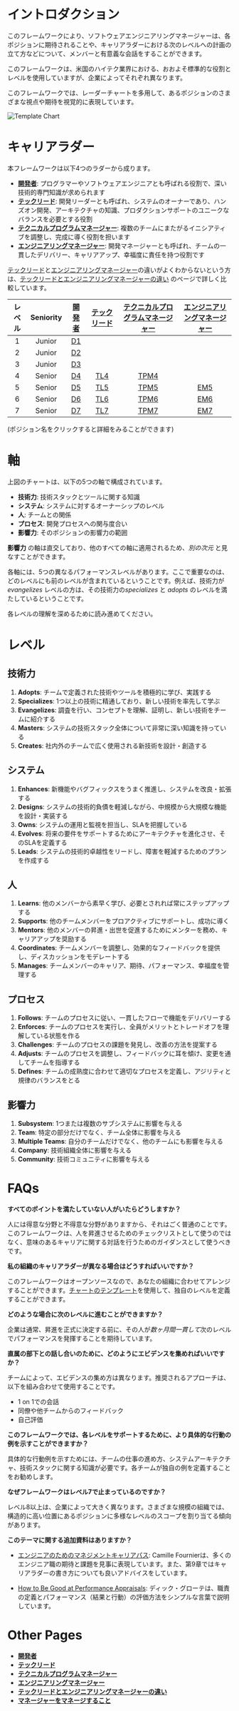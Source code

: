 # イントロダクション

このフレームワークにより、ソフトウェアエンジニアリングマネージャーは、各ポジションに期待されることや、キャリアラダーにおける次のレベルへの計画の立て方などについて、メンバーと有意義な会話をすることができます。

このフレームワークは、米国のハイテク業界における、おおよそ標準的な役割とレベルを使用していますが、企業によってそれぞれ異なります。

このフレームワークでは、レーダーチャートを多用して、あるポジションのさまざまな視点や期待を視覚的に表現しています。

![Template Chart](../charts/template.png)

# キャリアラダー

本フレームワークは以下4つのラダーから成ります。

* [**開発者**](Developer.md): プログラマーやソフトウェアエンジニアとも呼ばれる役割で、深い技術的専門知識が求められます
* [**テックリード**](TechLead.md): 開発リーダーとも呼ばれ、システムのオーナーであり、ハンズオン開発、アーキテクチャの知識、プロダクションサポートのユニークなバランスを必要とする役割
* [**テクニカルプログラムマネージャー**](TechnicalProgramManager.md): 複数のチームにまたがるイニシアティブを調整し、完成に導く役割を担います
* [**エンジニアリングマネージャー**](EngineeringManager.md): 開発マネージャーとも呼ばれ、チームの一貫したデリバリー、キャリアアップ、幸福度に責任を持つ役割です

[テックリード](TechLead.md)と[エンジニアリングマネージャー](EngineeringManager.md)の違いがよくわからないという方は、[テックリードとエンジニアリングマネージャーの違い](TechLead-EngineeringManager.md) のページで詳しく比較しています。

| レベル | Seniority | [開発者](Developer.md) | [テックリード](TechLead.md) | [テクニカルプログラムマネージャー](TechnicalProgramManager.md) | [エンジニアリングマネージャー](EngineeringManager.md) |
| :---: | :---: | :---: | :---: | :---: |  :---: |
| 1 | Junior | [D1](Developer.md#d1---開発者-1) | | | |
| 2 | Junior | [D2](Developer.md#d2---開発者-2) | | | |
| 3 | Junior | [D3](Developer.md#d3---開発者-3) | | | |
| 4 | Senior | [D4](Developer.md#d4---開発者-4) | [TL4](TechLead.md#tl4---テックリード-4) | [TPM4](TechnicalProgramManager.md#tpm4---technical-program-manager-4) | |
| 5 | Senior | [D5](Developer.md#d5---開発者-5) | [TL5](TechLead.md#tl5---テックリード-5) | [TPM5](TechnicalProgramManager.md#tpm5---technical-program-manager-5) | [EM5](EngineeringManager.md#em5---engineering-manager-5) |
| 6 | Senior | [D6](Developer.md#d6---開発者-6) | [TL6](TechLead.md#tl6---テックリード-6) | [TPM6](TechnicalProgramManager.md#tpm6---technical-program-manager-6) | [EM6](EngineeringManager.md#em6---engineering-manager-6) |
| 7 | Senior | [D7](Developer.md#d7---開発者-7) | [TL7](TechLead.md#tl7---テックリード-7) | [TPM7](TechnicalProgramManager.md#tpm7---technical-program-manager-7) | [EM7](EngineeringManager.md#em7---engineering-manager-7) |

(ポジション名をクリックすると詳細をみることができます)

# 軸

上図のチャートは、以下の5つの軸で構成されています。

* **技術力**: 技術スタックとツールに関する知識
* **システム**: システムに対するオーナーシップのレベル
* **人**: チームとの関係
* **プロセス**: 開発プロセスへの関与度合い
* **影響力**: そのポジションの影響力の範囲

**影響力** の軸は直交しており、他のすべての軸に適用されるため、*別の次元* と見なすことができます。

各軸には、5つの異なるパフォーマンスレベルがあります。ここで重要なのは、どのレベルにも前のレベルが含まれているということです。例えば、技術力が *evangelizes* レベルの方は、その技術力の*specializes* と *adopts* のレベルを満たしているということです。

各レベルの理解を深めるために読み進めてください。

# レベル

## 技術力

1. **Adopts**: チームで定義された技術やツールを積極的に学び、実践する
2. **Specializes**: 1つ以上の技術に精通しており、新しい技術を率先して学ぶ
3. **Evangelizes**: 調査を行い、コンセプトを理解、証明し、新しい技術をチームに紹介する
4. **Masters**: システムの技術スタック全体について非常に深い知識を持っている
5. **Creates**: 社内外のチームで広く使用される新技術を設計・創造する

## システム

1. **Enhances**: 新機能やバグフィックスをうまく推進し、システムを改良・拡張する
2. **Designs**: システムの技術的負債を軽減しながら、中規模から大規模な機能を設計・実装する
3. **Owns**: システムの運用と監視を担当し、SLAを把握している
4. **Evolves**: 将来の要件をサポートするためにアーキテクチャを進化させ、そのSLAを定義する
5. **Leads**: システムの技術的卓越性をリードし、障害を軽減するためのプランを作成する

## 人

1. **Learns**: 他のメンバーから素早く学び、必要とされれば常にステップアップする
2. **Supports**: 他のチームメンバーをプロアクティブにサポートし、成功に導く
3. **Mentors**: 他のメンバーの昇進・出世を促進するためにメンターを務め、キャリアアップを奨励する
4. **Coordinates**: チームメンバーを調整し、効果的なフィードバックを提供し、ディスカッションをモデレートする
5. **Manages**: チームメンバーのキャリア、期待、パフォーマンス、幸福度を管理する

## プロセス

1. **Follows**: チームのプロセスに従い、一貫したフローで機能をデリバリーする
2. **Enforces**: チームのプロセスを実行し、全員がメリットとトレードオフを理解している状態を作る
3. **Challenges**: チームのプロセスの課題を発見し、改善の方法を提案する
4. **Adjusts**: チームのプロセスを調整し、フィードバックに耳を傾け、変更を通してチームを指導する
5. **Defines**: チームの成熟度に合わせて適切なプロセスを定義し、アジリティと規律のバランスをとる

## 影響力

1. **Subsystem**: 1つまたは複数のサブシステムに影響を与える
2. **Team**: 特定の部分だけでなく、チーム全体に影響を与える
3. **Multiple Teams**: 自分のチームだけでなく、他のチームにも影響を与える
4. **Company**: 技術組織全体に影響を与える
5. **Community**: 技術コミュニティに影響を与える

# FAQs

**すべてのポイントを満たしていない人がいたらどうしますか？**

人には得意な分野と不得意な分野がありますから、それはごく普通のことです。このフレームワークは、人を昇進させるためのチェックリストとして使うのではなく、意味のあるキャリアに関する対話を行うためのガイダンスとして使うべきです。

**私の組織のキャリアラダーが異なる場合はどうすればいいですか？**

このフレームワークはオープンソースなので、あなたの組織に合わせてアレンジすることができます。[チャートのテンプレート](../charts/template.png)を使用して、独自のレベルを定義することができます。

**どのような場合に次のレベルに進むことができますか？**

企業は通常、昇進を正式に決定する前に、その人が*数ヶ月間一貫して*次のレベルでパフォーマンスを発揮することを期待しています。

**直属の部下との話し合いのために、どのようにエビデンスを集めればいいですか？**

チームによって、エビデンスの集め方は異なります。推奨されるアプローチは、以下を組み合わせて使用することです。

* 1 on 1での会話
* 同僚や他チームからのフィードバック
* 自己評価

**このフレームワークでは、各レベルをサポートするために、より具体的な行動の例を示すことができますか？**

具体的な行動例を示すためには、チームの仕事の進め方、システムアーキテクチャ、技術スタックに関する知識が必要です。各チームが独自の例を定義することをお勧めします。

**なぜフレームワークはレベル7で止まっているのですか？**

レベル8以上は、企業によって大きく異なります。さまざまな規模の組織では、構造的に高い位置にあるポジションに多様なレベルのスコープを割り当てる傾向があります。

**このテーマに関する追加資料はありますか？**

* [エンジニアのためのマネジメントキャリアパス](https://www.oreilly.co.jp/books/9784873118482/): Camille Fournierは、多くのエンジニア職の期待と課題を見事に表現しています。また、第9章ではキャリアラダーの書き方についても良いアドバイスをしています。

* [How to Be Good at Performance Appraisals](https://store.hbr.org/product/how-to-be-good-at-performance-appraisals-simple-effective-done-right/10295): ディック・グローテは、職責の定義とパフォーマンス（結果と行動）の評価方法をシンプルな言葉で説明しています。

# Other Pages

* [**開発者**](Developer.md)
* [**テックリード**](TechLead.md)
* [**テクニカルプログラムマネージャー**](TechnicalProgramManager.md)
* [**エンジニアリングマネージャー**](EngineeringManager.md)
* [**テックリードとエンジニアリングマネージャーの違い**](TechLead-EngineeringManager.md)
* [**マネージャーをマネージすること**](Managing-Managers.md)

